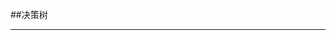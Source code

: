 ##决策树













***

[^1]: [决策树---从原理到实现](http://blog.csdn.net/HerosOfEarth/article/details/52347820)
[^2]: [决策树与决策森林](https://www.cnblogs.com/fionacai/p/5894142.html)
[^3]: [决策树原理](https://www.cnblogs.com/bentuwuying/p/6638016.html)
[^4]: [新手不可不知的决策树教程](https://baijiahao.baidu.com/s?id=1581045761345235106&wfr=spider&for=pc)


